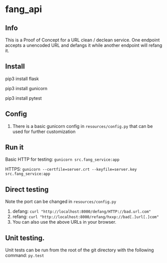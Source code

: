 # fang_api

## Info
This is a Proof of Concept for a URL clean / declean service. One endpoint accepts a unencoded URL and defangs it while another endpoint will refang it.

## Install
pip3 install flask

pip3 install gunicorn

pip3 install pytest


## Config
1. There is a basic gunicorn config in `resources/config.py` that can be used for further customization

## Run it
Basic HTTP for testing: `gunicorn src.fang_service:app`

HTTPS: `gunicorn --certfile=server.crt --keyfile=server.key src.fang_service:app`

## Direct testing
Note the port can be changed in `resources/config.py`
1. defang: `curl "http://localhost:8000/defang/HTTP://bad.url.com"`
2. refang: `curl "http://localhost:8000/refang/hxxp://bad[.]url[.]com"`
3. You can also use the above URLs in your browser.

## Unit testing.
Unit tests can be run from the root of the git directory with the following command: `py.test`
